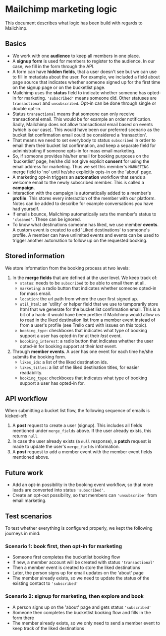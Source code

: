 # Mailchimp marketing logic

This document describes what logic has been build with regards to Mailchimp.

## Basics

* We work with one **audience** to keep all members in one place.
* A **signup form** is used for members to register to the audience. In our case, we fill in the form through the API.
* A form can have **hidden fields**, that a user doesn't see but we can use to fill in metadata about the user. For
example, we included a field about page source that indicates whether someone signed up for the first time on the signup
 page or on the bucketlist page.
* Mailchimp uses the **status** field to indicate whether someone has opted-in for marketing. `'subscribed'` means
someone did. Other statuses are `transactional` and `unsubscribed`. Opt-in can be done through single or double opt-in.
* Status `transactional` means that someone can only receive transactional email. This would be for example an order
notification. Sadly, Mailchimp does not allow transactional email based on events (which is our case). This would have
been our preferred scenario as the bucket list confirmation email could be considered a 'transaction'.
* That means we need to set everybody to status `subscribed` in order to email them their bucket list confirmation, and
keep a separate field for administrating if someone opts-in for mass email marketing.
* So, if someone provides his/her email for booking purposes on the 'bucketlist' page, he/she did not
give explicit **consent** for using the email address for marketing. Thus we set this member's `MARKETING` merge field
to 'no' until he/she explicitly opts-in on the 'about' page.
* A marketing opt-in triggers an **automation** workflow that sends a welcome email to the newly subscribed member.
This is called a **campaign**.
* Interaction with the campaign is automatically added to a member's **profile**. This stores every interaction of the
member with our platform. Notes can be added to describe for example conversations you have had yourself.
* If emails bounce, Mailchimp automatically sets the member's status to `'cleaned'`. These can be ignored.
* To know what destinations someone has liked, we use member **events**. A custom event is created to add 'Liked
destinations' to someone's profile. A member can have unlimited events and events can be used to trigger another
automation to follow up on the requested booking.

## Stored information

We store information from the booking process at two levels:
1. In the **merge fields** that are defined at the user level. We keep track of:
    * `status`: needs to be `subscribed` to be able to email them at all.
    * `marketing`: a radio button that indicates whether someone opted-in for mass email.
    * `location`: the url path from where the user first signed up.
    * `util_html`: an 'utility' or helper field that we use to temporarily store html that we generate for the bucket
    list confirmation email. This is a bit of a hack: it would have been prettier if Mailchimp would allow us to read
    in the liked destination list from a member event instead of from a user's profile (see Trello card with issues on
    this topic).
    * `booking_type`: checkboxes that indicates what type of booking support a user has opted-in for at
    their *last* event.
    * `boooking_interest`: a radio button that indicates whether the user opted-in for booking support at
    their *last* event.
2. Through **member events**. A user has one event for each time he/she submits the booking form.
    * `likes_ids`: a list of the liked destination ids.
    * `likes_titles`: a list of the liked destination titles, for easier readability.
    * `booking_type`: checkboxes that indicates what type of booking support a user has opted-in for.

## API workflow

When submitting a bucket list flow, the following sequence of emails is kicked-off:
1. A **post** request to create a user (signup). This includes all fields mentioned under `merge_fields` above.
If the user already exists, this returns `null`.
2. In case the user already exists (a `null` response), a **patch** request is made to update the user's `merge_fields`
information.
3. A **post** request to add a member event with the member event fields mentioned above.

## Future work

* Add an opt-in possibility in the booking event workflow, so that more leads are converted into status `'subscribed'`.
* Create an opt-out possibility, so that members can `'unsubscribe'` from email marketing.

## Test scenarios

To test whether everything is configured properly, we kept the following journeys in mind:

### Scenario 1: book first, then opt-in for marketing

* Someone first completes the bucketlist booking flow
* If new, a member account will be created with status `'transactional'`
* Then a member event is created to store the liked destinations
* Later, the person signs up for email updates on the 'about' page
* The member already exists, so we need to update the status of the existing contact to `'subscribed'`

### Scenario 2: signup for marketing, then explore and book

* A person signs up on the 'about' page and gets status `'subscribed'`
* Someone then completes the bucketlist booking flow and fills in the form there
* The member already exists, so we only need to send a member event to keep track of the liked destinations
